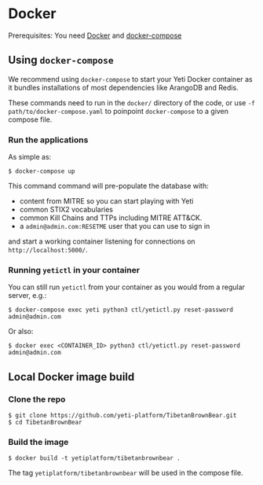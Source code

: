 # Docker

Prerequisites: You need [Docker](https://www.docker.com/community-edition) and
[docker-compose](https://docs.docker.com/compose/install/)

## Using `docker-compose`

We recommend using `docker-compose` to start your Yeti Docker container as it bundles
installations of most dependencies like ArangoDB and Redis.

These commands need to run in the `docker/` directory of the code, or use
`-f path/to/docker-compose.yaml` to poinpoint `docker-compose` to a given compose file.

### Run the applications

As simple as:

    $ docker-compose up

This command command will pre-populate the database with:

* content from MITRE so you can start playing with Yeti
* common STIX2 vocabularies
* common Kill Chains and TTPs including MITRE ATT&CK.
* a `admin@admin.com:RESETME` user that you can use to sign in

and start a working container listening for connections on `http://localhost:5000/`.

### Running `yetictl` in your container

You can still run `yetictl` from your container as you would from a regular server, e.g.:

    $ docker-compose exec yeti python3 ctl/yetictl.py reset-password admin@admin.com

Or also:

    $ docker exec <CONTAINER_ID> python3 ctl/yetictl.py reset-password admin@admin.com

## Local Docker image build

### Clone the repo

    $ git clone https://github.com/yeti-platform/TibetanBrownBear.git
    $ cd TibetanBrownBear

### Build the image

    $ docker build -t yetiplatform/tibetanbrownbear .

The tag `yetiplatform/tibetanbrownbear` will be used in the compose file.
